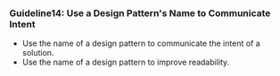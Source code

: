### Guideline14: Use a Design Pattern's Name to Communicate Intent
+ Use the name of a design pattern to communicate the intent of a solution.
+ Use the name of a design pattern to improve readability.